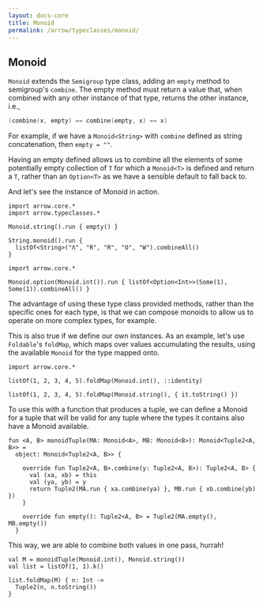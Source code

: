 ```yaml
---
layout: docs-core
title: Monoid
permalink: /arrow/typeclasses/monoid/
---
```


## Monoid

`Monoid` extends the `Semigroup` type class, adding an `empty` method to semigroup's `combine`. The empty method must return a value that, when combined with any other instance of that type, returns the other instance, i.e.,

```kotlin
(combine(x, empty) == combine(empty, x) == x)
```

For example, if we have a `Monoid<String>` with `combine` defined as string concatenation, then `empty = ""`.

Having an empty defined allows us to combine all the elements of some potentially empty collection of `T` for which a `Monoid<T>` is defined and return a `T`, rather than an `Option<T>` as we have a sensible default to fall back to.

And let's see the instance of Monoid<String> in action.

```kotlin:ank
import arrow.core.*
import arrow.typeclasses.*

Monoid.string().run { empty() }
```

```kotlin:ank
String.monoid().run {
  listOf<String>("Λ", "R", "R", "O", "W").combineAll()
}
```

```kotlin:ank
import arrow.core.*

Monoid.option(Monoid.int()).run { listOf<Option<Int>>(Some(1), Some(1)).combineAll() }
```

The advantage of using these type class provided methods, rather than the specific ones for each type, is that we can compose monoids to allow us to operate on more complex types, for example.

This is also true if we define our own instances. As an example, let's use `Foldable`'s `foldMap`, which maps over values accumulating the results, using the available `Monoid` for the type mapped onto.

```kotlin:ank
import arrow.core.*

listOf(1, 2, 3, 4, 5).foldMap(Monoid.int(), ::identity)
```

```kotlin:ank
listOf(1, 2, 3, 4, 5).foldMap(Monoid.string(), { it.toString() })
```

To use this with a function that produces a tuple, we can define a Monoid for a tuple that will be valid for any tuple where the types it contains also have a Monoid available.

```kotlin:ank:silent
fun <A, B> monoidTuple(MA: Monoid<A>, MB: Monoid<B>): Monoid<Tuple2<A, B>> =
  object: Monoid<Tuple2<A, B>> {

    override fun Tuple2<A, B>.combine(y: Tuple2<A, B>): Tuple2<A, B> {
      val (xa, xb) = this
      val (ya, yb) = y
      return Tuple2(MA.run { xa.combine(ya) }, MB.run { xb.combine(yb) })
    }

    override fun empty(): Tuple2<A, B> = Tuple2(MA.empty(), MB.empty())
  }
```

This way, we are able to combine both values in one pass, hurrah!

```kotlin:ank
val M = monoidTuple(Monoid.int(), Monoid.string())
val list = listOf(1, 1).k()

list.foldMap(M) { n: Int ->
  Tuple2(n, n.toString())
}
```
